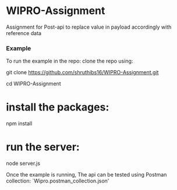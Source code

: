 # WIPRO-Assignment
Assignment for Post-api to replace value in payload accordingly with reference data

### Example  

To run the example in the repo: clone the repo using:

git clone https://github.com/shruthibs16/WIPRO-Assignment.git

cd WIPRO-Assignment

# install the packages: 
 npm install
# run the server:  
 node server.js


Once the example is running, The api can be tested using Postman collection:
`Wipro.postman_collection.json'

